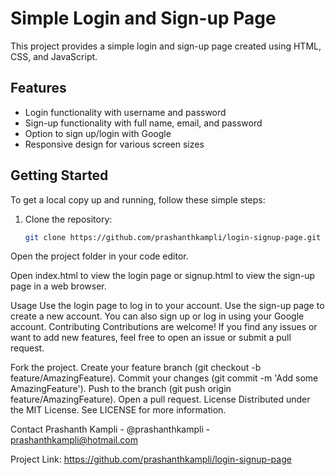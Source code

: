 # Simple Login and Sign-up Page

This project provides a simple login and sign-up page created using HTML, CSS, and JavaScript.

## Features

- Login functionality with username and password
- Sign-up functionality with full name, email, and password
- Option to sign up/login with Google
- Responsive design for various screen sizes

## Getting Started

To get a local copy up and running, follow these simple steps:

1. Clone the repository:
   ```sh
   git clone https://github.com/prashanthkampli/login-signup-page.git
Open the project folder in your code editor.

Open index.html to view the login page or signup.html to view the sign-up page in a web browser.

Usage
Use the login page to log in to your account.
Use the sign-up page to create a new account.
You can also sign up or log in using your Google account.
Contributing
Contributions are welcome! If you find any issues or want to add new features, feel free to open an issue or submit a pull request.

Fork the project.
Create your feature branch (git checkout -b feature/AmazingFeature).
Commit your changes (git commit -m 'Add some AmazingFeature').
Push to the branch (git push origin feature/AmazingFeature).
Open a pull request.
License
Distributed under the MIT License. See LICENSE for more information.

Contact
Prashanth Kampli - @prashanthkampli - prashanthkampli@hotmail.com

Project Link: https://github.com/prashanthkampli/login-signup-page
